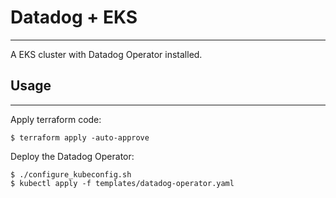 # Datadog + EKS
---

A EKS cluster with Datadog Operator installed.

## Usage
---

Apply terraform code:

```
$ terraform apply -auto-approve
```

Deploy the Datadog Operator:
```
$ ./configure_kubeconfig.sh
$ kubectl apply -f templates/datadog-operator.yaml
```
